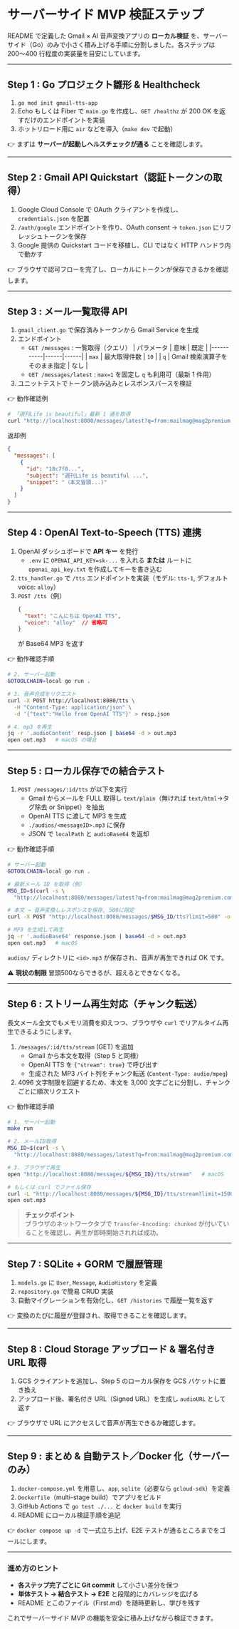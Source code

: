 # サーバーサイド MVP 検証ステップ

README で定義した Gmail × AI 音声変換アプリの **ローカル検証** を、サーバーサイド（Go）のみで小さく積み上げる手順に分割しました。各ステップは 200〜400 行程度の実装量を目安にしています。

---

## Step 1 : Go プロジェクト雛形 & Healthcheck

1. `go mod init gmail-tts-app`
2. Echo もしくは Fiber で `main.go` を作成し、`GET /healthz` が 200 OK を返すだけのエンドポイントを実装
3. ホットリロード用に `air` などを導入（`make dev` で起動）

👉 まずは **サーバーが起動しヘルスチェックが通る** ことを確認します。

---

## Step 2 : Gmail API Quickstart（認証トークンの取得）

1. Google Cloud Console で OAuth クライアントを作成し、`credentials.json` を配置
2. `/auth/google` エンドポイントを作り、OAuth consent → `token.json` にリフレッシュトークンを保存
3. Google 提供の Quickstart コードを移植し、CLI ではなく HTTP ハンドラ内で動かす

👉 ブラウザで認可フローを完了し、ローカルにトークンが保存できるかを確認します。

---

## Step 3 : メール一覧取得 API

1. `gmail_client.go` で保存済みトークンから Gmail Service を生成
2. エンドポイント
   - `GET /messages` : 一覧取得（クエリ）
     | パラメータ | 意味 | 既定 |
     |-----------|------|------|
     | `max`     | 最大取得件数            | `10` |
     | `q`       | Gmail 検索演算子をそのまま指定 | なし |
   - `GET /messages/latest` : `max=1` を固定し `q` も利用可（最新 1 件用）
3. ユニットテストでトークン読み込みとレスポンスパースを検証

👉 動作確認例
```bash
# 「週刊Life is beautiful」最新 1 通を取得
curl "http://localhost:8080/messages/latest?q=from:mailmag@mag2premium.com%20subject:%22週刊Life%20is%20beautiful%22" | jq
```
返却例
```json
{
  "messages": [
    {
      "id": "18c7f8...",
      "subject": "週刊Life is beautiful ...",
      "snippet": "（本文冒頭...)"
    }
  ]
}
```

---

## Step 4 : OpenAI Text-to-Speech (TTS) 連携

1. OpenAI ダッシュボードで **API キー** を発行
   - `.env` に `OPENAI_API_KEY=sk-...` を入れる **または** ルートに `openai_api_key.txt` を作成してキーを書き込む
2. `tts_handler.go` で `/tts` エンドポイントを実装（モデル: `tts-1`, デフォルト voice: `alloy`）
3. `POST /tts`（例）
   ```json
   {
     "text": "こんにちは OpenAI TTS",
     "voice": "alloy"  // 省略可
   }
   ```
   が Base64 MP3 を返す

👉 動作確認手順
```bash
# 2. サーバー起動
GOTOOLCHAIN=local go run .

# 3. 音声合成をリクエスト
curl -X POST http://localhost:8080/tts \
  -H "Content-Type: application/json" \
  -d '{"text":"Hello from OpenAI TTS"}' > resp.json

# 4. mp3 を再生
jq -r '.audioContent' resp.json | base64 -d > out.mp3
open out.mp3   # macOS の場合
```

---

## Step 5 : ローカル保存での結合テスト

1. `POST /messages/:id/tts` が以下を実行
   - Gmail からメールを FULL 取得し `text/plain`（無ければ `text/html`→タグ除去 or Snippet）を抽出
   - OpenAI TTS に渡して MP3 を生成
   - `./audios/<messageID>.mp3` に保存
   - JSON で `localPath` と `audioBase64` を返却

👉 動作確認手順
```bash
# サーバー起動
GOTOOLCHAIN=local go run .

# 最新メール ID を取得（例）
MSG_ID=$(curl -s \
  "http://localhost:8080/messages/latest?q=from:mailmag@mag2premium.com%20subject:%22週刊Life%20is%20beautiful%22" | jq -r '.messages[0].id')

# 本文 → 音声変換しレスポンスを保存, 500に限定
curl -X POST "http://localhost:8080/messages/$MSG_ID/tts?limit=500" -o response.json

# MP3 を生成して再生
jq -r '.audioBase64' response.json | base64 -d > out.mp3
open out.mp3   # macOS
```

`audios/` ディレクトリに `<id>.mp3` が保存され、音声が再生できれば OK です。

⚠️ **現状の制限**
冒頭500ならできるが、超えるとできなくなる。

---

## Step 6 : ストリーム再生対応（チャンク転送）

長文メール全文でもメモリ消費を抑えつつ、ブラウザや `curl` でリアルタイム再生できるようにします。

1. `/messages/:id/tts/stream` (GET) を追加
   - Gmail から本文を取得（Step 5 と同様）
   - OpenAI TTS を `{"stream": true}` で呼び出す
   - 生成された MP3 バイト列をチャンク転送 (`Content-Type: audio/mpeg`)
2. 4096 文字制限を回避するため、本文を 3,000 文字ごとに分割し、チャンクごとに順次リクエスト

👉 動作確認手順

```bash
# 1. サーバー起動
make run

# 2. メールID取得
MSG_ID=$(curl -s \
  "http://localhost:8080/messages/latest?q=from:mailmag@mag2premium.com%20subject:%22週刊Life%20is%20beautiful%22" | jq -r '.messages[0].id')

# 3. ブラウザで再生
open "http://localhost:8080/messages/${MSG_ID}/tts/stream"   # macOS

# もしくは curl でファイル保存
curl -L "http://localhost:8080/messages/${MSG_ID}/tts/stream?limit=1500" -o out.mp3
open out.mp3
```

> **チェックポイント**  
> ブラウザのネットワークタブで `Transfer-Encoding: chunked` が付いていることを確認し、再生が即時開始されれば成功。

---

## Step 7 : SQLite + GORM で履歴管理

1. `models.go` に `User`, `Message`, `AudioHistory` を定義
2. `repository.go` で簡易 CRUD 実装
3. 自動マイグレーションを有効化し、`GET /histories` で履歴一覧を返す

👉 変換のたびに履歴が登録され、取得できることを確認します。

---

## Step 8 : Cloud Storage アップロード & 署名付き URL 取得

1. GCS クライアントを追加し、Step 5 のローカル保存を GCS バケットに置き換え
2. アップロード後、署名付き URL（Signed URL）を生成し `audioURL` として返す

👉 ブラウザで URL にアクセスして音声が再生できるか確認します。

---

## Step 9 : まとめ & 自動テスト／Docker 化（サーバーのみ）

1. `docker-compose.yml` を用意し、`app`, `sqlite`（必要なら `gcloud-sdk`）を定義
2. `Dockerfile`（multi-stage build）でアプリをビルド
3. GitHub Actions で `go test ./...` と `docker build` を実行
4. README にローカル検証手順を追記

👉 `docker compose up -d` で一式立ち上げ、E2E テストが通るところまでをゴールにします。

---

### 進め方のヒント

- **各ステップ完了ごとに Git commit** して小さい差分を保つ
- **単体テスト → 結合テスト → E2E** と段階的にカバレッジを広げる
- README とこのファイル（First.md）を随時更新し、学びを残す

これでサーバーサイド MVP の機能を安全に積み上げながら検証できます。 